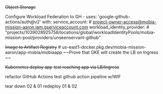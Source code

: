 ~~Object Storage~~

Configure Workload Federation to GH 
    - uses: 'google-github-actions/auth@v2'
    with:
        service_account: # project-owner-access@mobia-mission-aaron.iam.gserviceaccount.com
        workload_identity_provider: # "projects/1039028925758/locations/global/workloadIdentityPools/mobia-mission-pool/providers/unseenservant-github"

~~Image to Artifact Registry~~ # us-east1-docker.pkg.dev/mobia-mission-aaron/app-mobia/mobiaapp
~~Prove that GKE will create the LB on Ingress ~~

~~Kubernetes deploy app~~
~~test reaching app via LB/Ingress~~


refactor GitHub Actions
test github action pipeline w/WIF

tear down 02 & 01
redeploy 01 & 02
